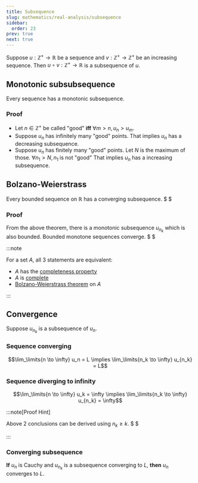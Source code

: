 ```yaml
---
title: Subsequence
slug: mathematics/real-analysis/subsequence
sidebar:
  order: 23
prev: true
next: true
---
```


Suppose $u:\mathbb{Z}^+\rightarrow \mathbb{R}$ be a sequence and
$v:\mathbb{Z}^+\rightarrow\mathbb{Z}^+$ be an increasing sequence. Then
$u\circ v: \mathbb{Z}^+\rightarrow \mathbb{R}$ is a subsequence of $u$.

## Monotonic subsubsequence

Every sequence has a monotonic subsequence.

### Proof

- Let $n\in\mathbb{Z}^+$ be called "good" **iff** $\forall m>n,\,u_n > u_m$.
- Suppose $u_n$ has infinitely many "good" points. That implies $u_n$ has a
  decreasing subsequence.
- Suppose $u_n$ has finitely many "good" points. Let $N$ is the maximum of
  those. $\forall n_1 > N,\,n_1\;\text{is not "good"}$ That implies $u_n$ has a
  increasing subsequence.

## Bolzano-Weierstrass

Every bounded sequence on $\mathbb{R}$ has a converging subsequence. $ $

### Proof

From the above theorem, there is a monotonic subsequence $u_{n_k}$ which is also
bounded. Bounded monotone sequences converge. $ $

:::note

For a set $A$, all $3$ statements are equivalent:

- $A$ has the
  [completeness property](/mathematics/real-analysis/completeness-axiom/)
- $A$ is [complete](/mathematics/real-analysis/cauchy-sequence/#complete)
- [Bolzano-Weierstrass theorem](/mathematics/real-analysis/subsequence/#bolzano-weierstrass)
  on $A$

:::

## Convergence

Suppose $u_{n_k}$ is a subsequence of $u_n$.

### Sequence converging

```math
\lim_\limits{n \to \infty} u_n = L
\implies
\lim_\limits{n_k \to \infty} u_{n_k} = L
```

### Sequence diverging to infinity

```math
\lim_\limits{n \to \infty} u_k = \infty
\implies
\lim_\limits{n_k \to \infty} u_{n_k} = \infty
```

:::note[Proof Hint]

Above 2 conclusions can be derived using $n_k \ge k$. $ $

:::

### Converging subsequence

**If** $u_n$ is Cauchy and $u_{n_k}$ is a subsequence converging to $L$,
**then** $u_n$ converges to $L$.
